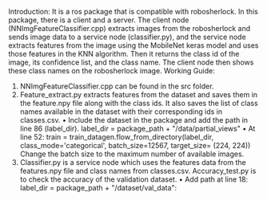 Introduction:
It is a ros package that is compatible with robosherlock. In this package, there is a client and a server. The client node (NNImgFeatureClassifier.cpp) extracts images from the robosherlock and sends image data to a service node (classifier.py), and the service node extracts features from the image using the MobileNet keras model and uses those features in the KNN algorithm. Then it returns the class id of the image, its confidence list, and the class name. The client node then shows these class names on the robosherlock image.
Working Guide:
1. NNImgFeatureClassifier.cpp can be found in the src folder.
2. Feature_extract.py extracts features from the dataset and saves them in the feature.npy file along with the class ids. It also saves the list of class names available in the dataset with their corresponding ids in classes.csv.
  •	Include the dataset in the package and add the path in line 86 (label_dir).
      label_dir = package_path + "/data/partial_views"
  •	At line 52: 
      train = train_datagen.flow_from_directory(label_dir, class_mode='categorical', batch_size=12567, target_size= (224, 224))
Change the batch size to the maximum number of available images.
3. Classifier.py is a service node which uses the features data from the features.npy file and class names from classes.csv.
Accuracy_test.py is to check the accuracy of the validation dataset.
  •	Add path at line 18: 
      label_dir = package_path + "/dataset/val_data":
